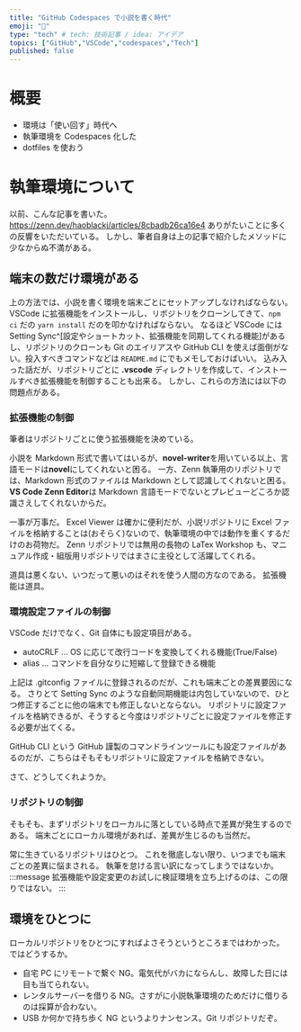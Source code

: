 ```yaml
---
title: "GitHub Codespaces で小説を書く時代"
emoji: "📌"
type: "tech" # tech: 技術記事 / idea: アイデア
topics: ["GitHub","VSCode","codespaces","Tech"]
published: false
---
```


# 概要
- 環境は「使い回す」時代へ
- 執筆環境を Codespaces 化した
- dotfiles を使おう

# 執筆環境について
以前、こんな記事を書いた。
https://zenn.dev/haoblackj/articles/8cbadb26ca16e4
ありがたいことに多くの反響をいただいている。
しかし、筆者自身は上の記事で紹介したメソッドに少なからぬ不満がある。
##  端末の数だけ環境がある
上の方法では、小説を書く環境を端末ごとにセットアップしなければならない。
VSCode に拡張機能をインストールし、リポジトリをクローンしてきて、```npm ci``` だの ```yarn install``` だのを叩かなければならない。
なるほど VSCode には Setting Sync^[設定やショートカット、拡張機能を同期してくれる機能]があるし、リポジトリのクローンも Git のエイリアスや GitHub CLI を使えば面倒がない。投入すべきコマンドなどは ```README.md``` にでもメモしておけばいい。
込み入った話だが、リポジトリごとに **.vscode** ディレクトリを作成して、インストールすべき拡張機能を制御することも出来る。
しかし、これらの方法には以下の問題点がある。
### 拡張機能の制御
筆者はリポジトリごとに使う拡張機能を決めている。

小説を Markdown 形式で書いてはいるが、**novel-writer**を用いている以上、言語モードは**novel**にしてくれないと困る。
一方、Zenn 執筆用のリポジトリでは、Markdown 形式のファイルは Markdown として認識してくれないと困る。**VS Code Zenn Editor**は Markdown 言語モードでないとプレビューどころか認識さえしてくれないからだ。

一事が万事だ。
Excel Viewer は確かに便利だが、小説リポジトリに Excel ファイルを格納することは(おそらく)ないので、執筆環境の中では動作を重くするだけのお荷物だ。
Zenn リポジトリでは無用の長物の LaTex Workshop も、マニュアル作成・組版用リポジトリではまさに主役として活躍してくれる。

道具は悪くない、いつだって悪いのはそれを使う人間の方なのである。
拡張機能は道具。

### 環境設定ファイルの制御
VSCode だけでなく、Git 自体にも設定項目がある。
- autoCRLF … OS に応じて改行コードを変換してくれる機能(True/False)
- alias … コマンドを自分なりに短縮して登録できる機能

上記は .gitconfig ファイルに登録されるのだが、これも端末ごとの差異要因になる。
さりとて Setting Sync のような自動同期機能は内包していないので、ひとつ修正するごとに他の端末でも修正しないとならない。
リポジトリに設定ファイルを格納できるが、そうすると今度はリポジトリごとに設定ファイルを修正する必要が出てくる。

GitHub CLI という GitHub 謹製のコマンドラインツールにも設定ファイルがあるのだが、こちらはそもそもリポジトリに設定ファイルを格納できない。

さて、どうしてくれようか。

### リポジトリの制御
そもそも、まずリポジトリをローカルに落としている時点で差異が発生するのである。
端末ごとにローカル環境があれば、差異が生じるのも当然だ。

常に生きているリポジトリはひとつ。
これを徹底しない限り、いつまでも端末ごとの差異に悩まされる。
執筆を怠ける言い訳になってしまうではないか。
:::message
拡張機能や設定変更のお試しに検証環境を立ち上げるのは、この限りではない。
:::

## 環境をひとつに
ローカルリポジトリをひとつにすればよさそうというところまではわかった。
ではどうするか。
- 自宅 PC にリモートで繋ぐ
NG。電気代がバカにならんし、故障した日には目も当てられない。
- レンタルサーバーを借りる
NG。さすがに小説執筆環境のためだけに借りるのは採算が合わない。
- USB か何かで持ち歩く
NG というよりナンセンス。Git リポジトリだぞ。

